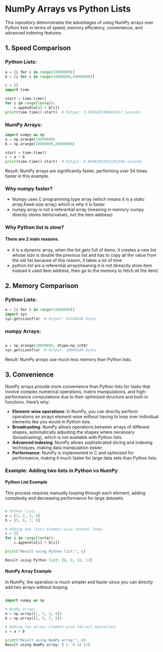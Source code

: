 # NumPy Arrays vs Python Lists

This repository demonstrates the advantages of using NumPy arrays over Python lists in terms of speed, memory efficiency, convenience, and advanced indexing features.

## 1. Speed Comparison

### Python Lists:
```python
a = [i for i in range(10000000)]
b = [i for i in range(10000000,20000000)]

c = []
import time

start = time.time()
for i in range(len(a)):
    c.append(a[i] + b[i])
print(time.time()-start)  # Output: 3.2699835300445557 seconds
```

### NumPy Arrays:
```python
import numpy as np
a = np.arange(10000000)
b = np.arange(10000000,20000000)

start = time.time()
c = a + b
print(time.time()-start)  # Output: 0.06481003761291504 seconds
```

Result: NumPy arrays are significantly faster, performing over 54 times faster in this example.

### Why numpy faster?
- Numpy uses C programming type array (which means it is a static array,fixed-size array) which is why it is faster
- numpy array is not a referential array (meaning in memory numpy directly stores items/values, not the item address)

### Why Python list is slow?
#### There are 2 main reasons.
- it is a dynamic array, when the list gets full of items, it creates a new list whose size is double the previous list and has to copy all the value from the old list.because of this reason, it takes a lot of time
- python list are a referential array(meaning it is not direactly store item instead it used item address, then go to the memory to fetch all the item) 


## 2. Memory Comparison

### Python Lists:
```python
a = [i for i in range(10000000)]
import sys
sys.getsizeof(a)  # Output: 81528048 bytes
```

### numpy Arrays:

```python

a = np.arange(10000000, dtype=np.int8)
sys.getsizeof(a)  # Output: 10000104 bytes

```
Result: NumPy arrays use much less memory than Python lists.




## 3. Convenience

NumPy arrays provide more convenience than Python lists for tasks that involve complex numerical operations, matrix manipulations, and high-performance computations due to their optimized structure and built-in functions. Here’s why:

- **Element-wise operations**: In NumPy, you can directly perform operations on arrays element-wise without having to loop over individual elements like you would in Python lists.
- **Broadcasting**: NumPy allows operations between arrays of different shapes, automatically adjusting the shapes where necessary (broadcasting), which is not available with Python lists.
- **Advanced indexing**: NumPy allows sophisticated slicing and indexing techniques, making data manipulation easier.
- **Performance**: NumPy is implemented in C and optimized for performance, making it much faster for large data sets than Python lists.

### Example: Adding two lists in Python vs NumPy

#### Python List Example

This process requires manually looping through each element, adding complexity and decreasing performance for large datasets.

```python

# Python lists
a = [1, 2, 3, 4]
b = [5, 6, 7, 8]

# Adding two lists element-wise (manual loop)
c = []
for i in range(len(a)):
    c.append(a[i] + b[i])

print("Result using Python list:", c)

Result using Python list: [6, 8, 10, 12]
```

#### NumPy Array Example

In NumPy, the operation is much simpler and faster since you can directly add two arrays without looping.

```python

import numpy as np

# NumPy arrays
a = np.array([1, 2, 3, 4])
b = np.array([5, 6, 7, 8])

# Adding two arrays element-wise (direct operation)
c = a + b

print("Result using NumPy array:", c)
Result using NumPy array: [ 6  8 10 12]


```








































































